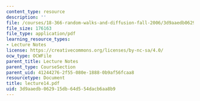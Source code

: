 ```yaml
---
content_type: resource
description: ''
file: /courses/18-366-random-walks-and-diffusion-fall-2006/3d9aaedb062915db64d554dacb6aa8b9_lecture14.pdf
file_size: 176163
file_type: application/pdf
learning_resource_types:
- Lecture Notes
license: https://creativecommons.org/licenses/by-nc-sa/4.0/
ocw_type: OCWFile
parent_title: Lecture Notes
parent_type: CourseSection
parent_uid: 41244276-2f55-080e-1888-0b9af56fcaa8
resourcetype: Document
title: lecture14.pdf
uid: 3d9aaedb-0629-15db-64d5-54dacb6aa8b9
---
```

